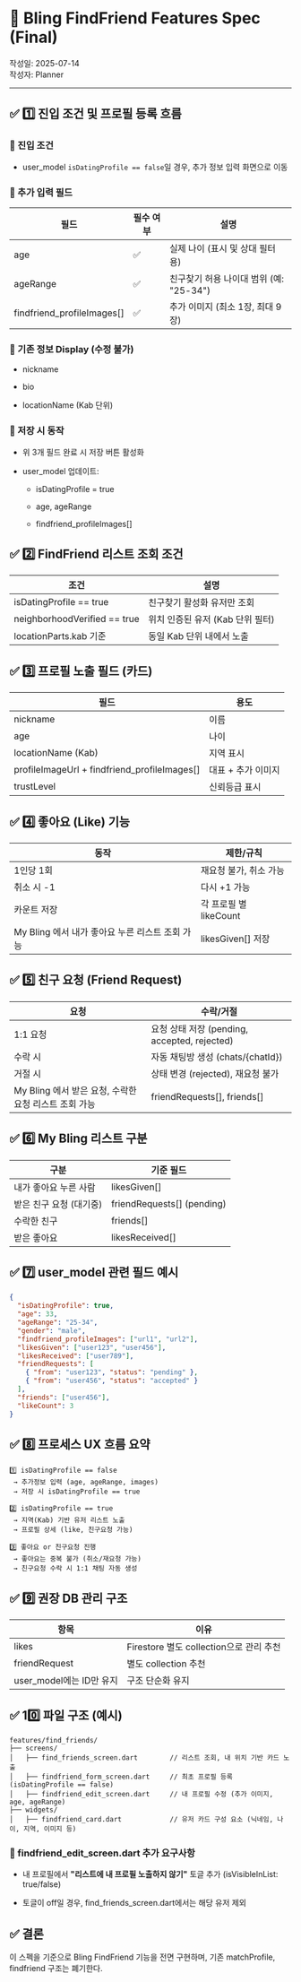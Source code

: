 # 📌 Bling FindFriend Features Spec (Final)

작성일: 2025-07-14  
작성자: Planner

---

## ✅ 1️⃣ 진입 조건 및 프로필 등록 흐름

### 🔹 진입 조건

- user_model `isDatingProfile == false`일 경우, 추가 정보 입력 화면으로 이동
    

### 🔹 추가 입력 필드

|필드|필수 여부|설명|
|---|---|---|
|age|✅|실제 나이 (표시 및 상대 필터용)|
|ageRange|✅|친구찾기 허용 나이대 범위 (예: "25-34")|
|findfriend_profileImages[]|✅|추가 이미지 (최소 1장, 최대 9장)|

### 🔹 기존 정보 Display (수정 불가)

- nickname
    
- bio
    
- locationName (Kab 단위)
    

### 🔹 저장 시 동작

- 위 3개 필드 완료 시 저장 버튼 활성화
    
- user_model 업데이트:
    
    - isDatingProfile = true
        
    - age, ageRange
        
    - findfriend_profileImages[]
        

## ✅ 2️⃣ FindFriend 리스트 조회 조건

|조건|설명|
|---|---|
|isDatingProfile == true|친구찾기 활성화 유저만 조회|
|neighborhoodVerified == true|위치 인증된 유저 (Kab 단위 필터)|
|locationParts.kab 기준|동일 Kab 단위 내에서 노출|

## ✅ 3️⃣ 프로필 노출 필드 (카드)

|필드|용도|
|---|---|
|nickname|이름|
|age|나이|
|locationName (Kab)|지역 표시|
|profileImageUrl + findfriend_profileImages[]|대표 + 추가 이미지|
|trustLevel|신뢰등급 표시|

## ✅ 4️⃣ 좋아요 (Like) 기능

|동작|제한/규칙|
|---|---|
|1인당 1회|재요청 불가, 취소 가능|
|취소 시 -1|다시 +1 가능|
|카운트 저장|각 프로필 별 likeCount|
|My Bling 에서 내가 좋아요 누른 리스트 조회 가능|likesGiven[] 저장|

## ✅ 5️⃣ 친구 요청 (Friend Request)

|요청|수락/거절|
|---|---|
|1:1 요청|요청 상태 저장 (pending, accepted, rejected)|
|수락 시|자동 채팅방 생성 (chats/{chatId})|
|거절 시|상태 변경 (rejected), 재요청 불가|
|My Bling 에서 받은 요청, 수락한 요청 리스트 조회 가능|friendRequests[], friends[]|

## ✅ 6️⃣ My Bling 리스트 구분

|구분|기준 필드|
|---|---|
|내가 좋아요 누른 사람|likesGiven[]|
|받은 친구 요청 (대기중)|friendRequests[] (pending)|
|수락한 친구|friends[]|
|받은 좋아요|likesReceived[]|

## ✅ 7️⃣ user_model 관련 필드 예시

```json
{
  "isDatingProfile": true,
  "age": 33,
  "ageRange": "25-34",
  "gender": "male",
  "findfriend_profileImages": ["url1", "url2"],
  "likesGiven": ["user123", "user456"],
  "likesReceived": ["user789"],
  "friendRequests": [
    { "from": "user123", "status": "pending" },
    { "from": "user456", "status": "accepted" }
  ],
  "friends": ["user456"],
  "likeCount": 3
}
```

## ✅ 8️⃣ 프로세스 UX 흐름 요약

```plaintext
1️⃣ isDatingProfile == false
 → 추가정보 입력 (age, ageRange, images)
 → 저장 시 isDatingProfile == true

2️⃣ isDatingProfile == true
 → 지역(Kab) 기반 유저 리스트 노출
 → 프로필 상세 (like, 친구요청 가능)

3️⃣ 좋아요 or 친구요청 진행
 → 좋아요는 중복 불가 (취소/재요청 가능)
 → 친구요청 수락 시 1:1 채팅 자동 생성
```

## ✅ 9️⃣ 권장 DB 관리 구조

|항목|이유|
|---|---|
|likes|Firestore 별도 collection으로 관리 추천|
|friendRequest|별도 collection 추천|
|user_model에는 ID만 유지|구조 단순화 유지|

## ✅ 10️⃣ 파일 구조 (예시)

```
features/find_friends/
├── screens/
│   ├── find_friends_screen.dart        // 리스트 조회, 내 위치 기반 카드 노출
│   ├── findfriend_form_screen.dart     // 최초 프로필 등록 (isDatingProfile == false)
│   ├── findfriend_edit_screen.dart     // 내 프로필 수정 (추가 이미지, age, ageRange)
├── widgets/
│   ├── findfriend_card.dart            // 유저 카드 구성 요소 (닉네임, 나이, 지역, 이미지 등)
```

### 🔹 findfriend_edit_screen.dart 추가 요구사항

- 내 프로필에서 **"리스트에 내 프로필 노출하지 않기"** 토글 추가 (isVisibleInList: true/false)
    
- 토글이 off일 경우, find_friends_screen.dart에서는 해당 유저 제외
    

## ✅ 결론

이 스펙을 기준으로 Bling FindFriend 기능을 전면 구현하며, 기존 matchProfile, findfriend 구조는 폐기한다.